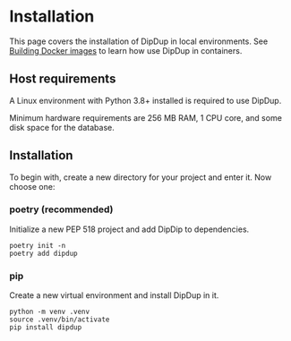 # Installation

This page covers the installation of DipDup in local environments. See [Building Docker images](../deployment/docker.md) to learn how use DipDup in containers.

## Host requirements

A Linux environment with Python 3.8+ installed is required to use DipDup.

Minimum hardware requirements are 256 MB RAM, 1 CPU core, and some disk space for the database.

## Installation

To begin with, create a new directory for your project and enter it. Now choose one:

### poetry (recommended)

Initialize a new PEP 518 project and add DipDip to dependencies.

```shell
poetry init -n
poetry add dipdup
```

### pip

Create a new virtual environment and install DipDup in it.

```shell
python -m venv .venv
source .venv/bin/activate
pip install dipdup
```
